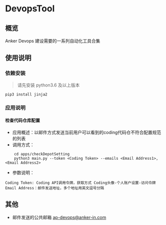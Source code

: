 # DevopsTool

## 概览

Anker Devops 建设需要的一系列自动化工具合集

## 使用说明

### 依赖安装
> 请先安装 python3.6 及以上版本 

```
pip3 install jinja2
```

### 应用说明

#### 检查代码仓库配置
* 应用概述：以邮件方式发送当前用户可以看到的coding代码仓不符合配置规范的列表
* 调用方式：
```
    cd apps/checkDepotSetting
    python3 main.py --token <Coding Token> --emails <Email Address1>,<Email Address2>
```
* 参数说明：
```
Coding Token: Coding API调用令牌，获取方式 Coding头像-个人账户设置-访问令牌
Email Address：邮件发送地址，多个地址用英文逗号分隔
```

## 其他
* 邮件发送的公共邮箱 ap-devops@anker-in.com